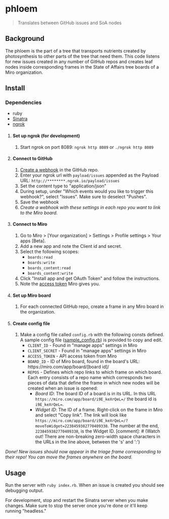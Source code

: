 # phloem
> Translates between GitHub issues and SoA nodes

## Background
The phloem is the part of a tree that transports nutrients created by photosynthesis to other parts of the tree that need them. This code listens for new issues created in any number of GitHub repos and creates leaf nodes inside corresponding frames in the State of Affairs tree boards of a Miro organization.

## Install

### Dependencies

* ruby
* [Sinatra](http://sinatrarb.com/)
* [ngrok](https://ngrok.com/)


1. #### **Set up ngrok** (for development)
    1. Start ngrok on port 8089: `ngrok http 8089` or `./ngrok http 8089`
2. #### **Connect to GitHub**
   1. [Create a webhook](https://developer.github.com/webhooks/creating/) in the GitHub repo.
   2. Enter your ngrok url with `payload/issues` appended as the Payload URL: `http://********.ngrok.io/payload/issues`
   3. Set the content type to "application/json"
   4. During setup, under "Which events would you like to trigger this webhook?", select "Issues". Make sure to deselect "Pushes".
   5. Save the webhook
   6. *Create a webhook with these settings in each repo you want to link to the Miro board.*
3. #### **Connect to Miro**
   1. Go to Miro > [Your organization] > Settings > Profile settings > Your apps [Beta].
   2. Add a new app and note the Client id and secret.
   3. Select the following scopes:
       * `boards:read`
       * `boards:write`
       * `boards_content:read`
       * `boards_content:write`
   4. Click "Install app and get OAuth Token" and follow the instructions.
   5. Note the [access token](https://developers.miro.com/reference#authorization-and-authentication) Miro gives you.
4. #### **Set up Miro board**
   1. For each connected GitHub repo, create a frame in any Miro board in the organization.
5. #### **Create config file**
   1. Make a config file called `config.rb` with the following consts defined. A sample config file ([sample_config.rb](/sample_config.rb)) is provided to copy and edit.
      * `CLIENT_ID` -  Found in "manage apps" settings in Miro
      * `CLIENT_SECRET` - Found in "manage apps" settings in Miro
      * `ACCESS_TOKEN` - API access token from Miro
      * `BOARD_ID` - ID of Miro board, found in the board's URL: https﻿://miro.com/app/board/[board id]/
      * `REPOS` - Defines which repo links to which frame on which board. Each entry consists of a repo name which corresponds two pieces of data that define the frame in which new nodes will be created when an issue is opened:
         * *Board ID*: The board ID of a board is in its URL. In this URL `https﻿://miro.com/app/board/i9E_keXrQeL=/` the board id is `i9E_keXrQeL=`.
         * *Widget ID*: The ID of a frame. Right-click on the frame in Miro and select "Copy link". The link will look like `https﻿://miro.com/app/board/i9E_keXrQeL=/?moveToWidget=2238459382770409338`. The number at the end, `2238459382770409338`, is the Widget ID.
  [comment]: # (Watch out! There are non-breaking zero-width space characters in the URLs in the line above, between the 's' and ':')

*Done! New issues should now appear in the triage frame corresponding to their repo! You can move the frames anywhere on the board.*

## Usage
Run the server with `ruby index.rb`. When an issue is created you should see debugging output.

For development, stop and restart the Sinatra server when you make changes. Make sure to stop the server once you're done or it'll keep running "headless."

